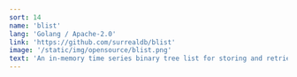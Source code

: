```yaml
---
sort: 14
name: 'blist'
lang: 'Golang / Apache-2.0'
link: 'https://github.com/surrealdb/blist'
image: '/static/img/opensource/blist.png'
text: 'An in-memory time series binary tree list for storing and retrieving values by time'
---
```

